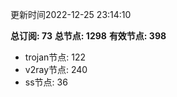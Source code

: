 更新时间2022-12-25 23:14:10

**总订阅: 73**
**总节点: 1298**
**有效节点: 398**
- trojan节点: 122
- v2ray节点: 240
- ss节点: 36

